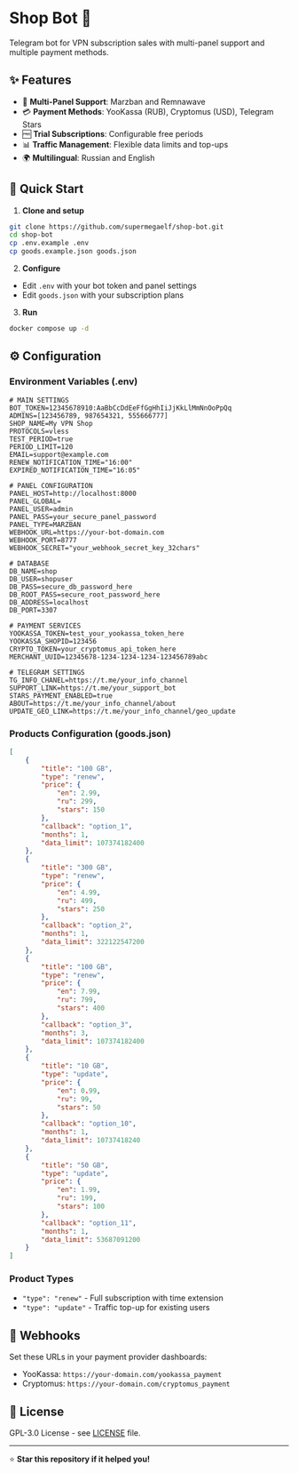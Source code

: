 # Shop Bot 🚀

Telegram bot for VPN subscription sales with multi-panel support and multiple payment methods.

## ✨ Features

- 🎯 **Multi-Panel Support**: Marzban and Remnawave
- 💳 **Payment Methods**: YooKassa (RUB), Cryptomus (USD), Telegram Stars
- 🆓 **Trial Subscriptions**: Configurable free periods
- 📊 **Traffic Management**: Flexible data limits and top-ups
- 🌍 **Multilingual**: Russian and English

## 🚀 Quick Start

1. **Clone and setup**
```bash
git clone https://github.com/supermegaelf/shop-bot.git
cd shop-bot
cp .env.example .env
cp goods.example.json goods.json
```

2. **Configure**
- Edit `.env` with your bot token and panel settings
- Edit `goods.json` with your subscription plans

3. **Run**
```bash
docker compose up -d
```

## ⚙️ Configuration

### Environment Variables (.env)
```env
# MAIN SETTINGS
BOT_TOKEN=12345678910:AaBbCcDdEeFfGgHhIiJjKkLlMmNnOoPpQq
ADMINS=[123456789, 987654321, 555666777]
SHOP_NAME=My VPN Shop
PROTOCOLS=vless
TEST_PERIOD=true
PERIOD_LIMIT=120
EMAIL=support@example.com
RENEW_NOTIFICATION_TIME="16:00"
EXPIRED_NOTIFICATION_TIME="16:05"

# PANEL CONFIGURATION
PANEL_HOST=http://localhost:8000
PANEL_GLOBAL=
PANEL_USER=admin
PANEL_PASS=your_secure_panel_password
PANEL_TYPE=MARZBAN
WEBHOOK_URL=https://your-bot-domain.com
WEBHOOK_PORT=8777
WEBHOOK_SECRET="your_webhook_secret_key_32chars"

# DATABASE
DB_NAME=shop
DB_USER=shopuser
DB_PASS=secure_db_password_here
DB_ROOT_PASS=secure_root_password_here
DB_ADDRESS=localhost
DB_PORT=3307

# PAYMENT SERVICES
YOOKASSA_TOKEN=test_your_yookassa_token_here
YOOKASSA_SHOPID=123456
CRYPTO_TOKEN=your_cryptomus_api_token_here
MERCHANT_UUID=12345678-1234-1234-1234-123456789abc

# TELEGRAM SETTINGS
TG_INFO_CHANEL=https://t.me/your_info_channel
SUPPORT_LINK=https://t.me/your_support_bot
STARS_PAYMENT_ENABLED=true
ABOUT=https://t.me/your_info_channel/about
UPDATE_GEO_LINK=https://t.me/your_info_channel/geo_update
```

### Products Configuration (goods.json)
```json
[
    {
        "title": "100 GB",
        "type": "renew",
        "price": {
            "en": 2.99,
            "ru": 299,
            "stars": 150
        },
        "callback": "option_1",
        "months": 1,
        "data_limit": 107374182400
    },
    {
        "title": "300 GB",
        "type": "renew",
        "price": {
            "en": 4.99,
            "ru": 499,
            "stars": 250
        },
        "callback": "option_2",
        "months": 1,
        "data_limit": 322122547200
    },
    {
        "title": "100 GB",
        "type": "renew",
        "price": {
            "en": 7.99,
            "ru": 799,
            "stars": 400
        },
        "callback": "option_3",
        "months": 3,
        "data_limit": 107374182400
    },
    {
        "title": "10 GB",
        "type": "update",
        "price": {
            "en": 0.99,
            "ru": 99,
            "stars": 50
        },
        "callback": "option_10",
        "months": 1,
        "data_limit": 10737418240
    },
    {
        "title": "50 GB",
        "type": "update",
        "price": {
            "en": 1.99,
            "ru": 199,
            "stars": 100
        },
        "callback": "option_11",
        "months": 1,
        "data_limit": 53687091200
    }
]
```

### Product Types
- `"type": "renew"` - Full subscription with time extension
- `"type": "update"` - Traffic top-up for existing users

## 📱 Webhooks

Set these URLs in your payment provider dashboards:
- YooKassa: `https://your-domain.com/yookassa_payment`
- Cryptomus: `https://your-domain.com/cryptomus_payment`

## 📄 License

GPL-3.0 License - see [LICENSE](LICENSE) file.

---

⭐ **Star this repository if it helped you!**
